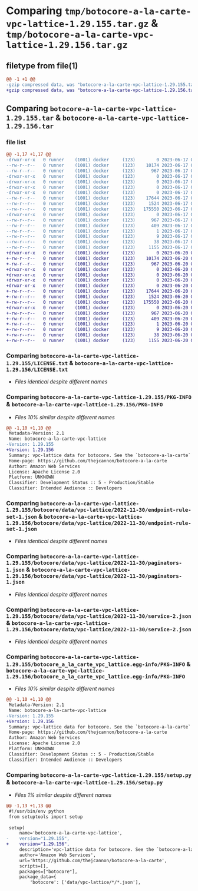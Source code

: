 # Comparing `tmp/botocore-a-la-carte-vpc-lattice-1.29.155.tar.gz` & `tmp/botocore-a-la-carte-vpc-lattice-1.29.156.tar.gz`

## filetype from file(1)

```diff
@@ -1 +1 @@
-gzip compressed data, was "botocore-a-la-carte-vpc-lattice-1.29.155.tar", last modified: Sat Jun 17 01:21:50 2023, max compression
+gzip compressed data, was "botocore-a-la-carte-vpc-lattice-1.29.156.tar", last modified: Tue Jun 20 01:22:28 2023, max compression
```

## Comparing `botocore-a-la-carte-vpc-lattice-1.29.155.tar` & `botocore-a-la-carte-vpc-lattice-1.29.156.tar`

### file list

```diff
@@ -1,17 +1,17 @@
-drwxr-xr-x   0 runner    (1001) docker     (123)        0 2023-06-17 01:21:50.460185 botocore-a-la-carte-vpc-lattice-1.29.155/
--rw-r--r--   0 runner    (1001) docker     (123)    10174 2023-06-17 01:21:50.000000 botocore-a-la-carte-vpc-lattice-1.29.155/LICENSE.txt
--rw-r--r--   0 runner    (1001) docker     (123)      967 2023-06-17 01:21:50.460185 botocore-a-la-carte-vpc-lattice-1.29.155/PKG-INFO
-drwxr-xr-x   0 runner    (1001) docker     (123)        0 2023-06-17 01:21:50.460185 botocore-a-la-carte-vpc-lattice-1.29.155/botocore/
-drwxr-xr-x   0 runner    (1001) docker     (123)        0 2023-06-17 01:21:50.460185 botocore-a-la-carte-vpc-lattice-1.29.155/botocore/data/
-drwxr-xr-x   0 runner    (1001) docker     (123)        0 2023-06-17 01:21:50.460185 botocore-a-la-carte-vpc-lattice-1.29.155/botocore/data/vpc-lattice/
-drwxr-xr-x   0 runner    (1001) docker     (123)        0 2023-06-17 01:21:50.460185 botocore-a-la-carte-vpc-lattice-1.29.155/botocore/data/vpc-lattice/2022-11-30/
--rw-r--r--   0 runner    (1001) docker     (123)    17644 2023-06-17 01:21:04.000000 botocore-a-la-carte-vpc-lattice-1.29.155/botocore/data/vpc-lattice/2022-11-30/endpoint-rule-set-1.json
--rw-r--r--   0 runner    (1001) docker     (123)     1524 2023-06-17 01:21:04.000000 botocore-a-la-carte-vpc-lattice-1.29.155/botocore/data/vpc-lattice/2022-11-30/paginators-1.json
--rw-r--r--   0 runner    (1001) docker     (123)   175550 2023-06-17 01:21:04.000000 botocore-a-la-carte-vpc-lattice-1.29.155/botocore/data/vpc-lattice/2022-11-30/service-2.json
-drwxr-xr-x   0 runner    (1001) docker     (123)        0 2023-06-17 01:21:50.460185 botocore-a-la-carte-vpc-lattice-1.29.155/botocore_a_la_carte_vpc_lattice.egg-info/
--rw-r--r--   0 runner    (1001) docker     (123)      967 2023-06-17 01:21:50.000000 botocore-a-la-carte-vpc-lattice-1.29.155/botocore_a_la_carte_vpc_lattice.egg-info/PKG-INFO
--rw-r--r--   0 runner    (1001) docker     (123)      409 2023-06-17 01:21:50.000000 botocore-a-la-carte-vpc-lattice-1.29.155/botocore_a_la_carte_vpc_lattice.egg-info/SOURCES.txt
--rw-r--r--   0 runner    (1001) docker     (123)        1 2023-06-17 01:21:50.000000 botocore-a-la-carte-vpc-lattice-1.29.155/botocore_a_la_carte_vpc_lattice.egg-info/dependency_links.txt
--rw-r--r--   0 runner    (1001) docker     (123)        9 2023-06-17 01:21:50.000000 botocore-a-la-carte-vpc-lattice-1.29.155/botocore_a_la_carte_vpc_lattice.egg-info/top_level.txt
--rw-r--r--   0 runner    (1001) docker     (123)       38 2023-06-17 01:21:50.460185 botocore-a-la-carte-vpc-lattice-1.29.155/setup.cfg
--rw-r--r--   0 runner    (1001) docker     (123)     1155 2023-06-17 01:21:50.000000 botocore-a-la-carte-vpc-lattice-1.29.155/setup.py
+drwxr-xr-x   0 runner    (1001) docker     (123)        0 2023-06-20 01:22:28.825672 botocore-a-la-carte-vpc-lattice-1.29.156/
+-rw-r--r--   0 runner    (1001) docker     (123)    10174 2023-06-20 01:22:28.000000 botocore-a-la-carte-vpc-lattice-1.29.156/LICENSE.txt
+-rw-r--r--   0 runner    (1001) docker     (123)      967 2023-06-20 01:22:28.825672 botocore-a-la-carte-vpc-lattice-1.29.156/PKG-INFO
+drwxr-xr-x   0 runner    (1001) docker     (123)        0 2023-06-20 01:22:28.825672 botocore-a-la-carte-vpc-lattice-1.29.156/botocore/
+drwxr-xr-x   0 runner    (1001) docker     (123)        0 2023-06-20 01:22:28.825672 botocore-a-la-carte-vpc-lattice-1.29.156/botocore/data/
+drwxr-xr-x   0 runner    (1001) docker     (123)        0 2023-06-20 01:22:28.825672 botocore-a-la-carte-vpc-lattice-1.29.156/botocore/data/vpc-lattice/
+drwxr-xr-x   0 runner    (1001) docker     (123)        0 2023-06-20 01:22:28.825672 botocore-a-la-carte-vpc-lattice-1.29.156/botocore/data/vpc-lattice/2022-11-30/
+-rw-r--r--   0 runner    (1001) docker     (123)    17644 2023-06-20 01:21:37.000000 botocore-a-la-carte-vpc-lattice-1.29.156/botocore/data/vpc-lattice/2022-11-30/endpoint-rule-set-1.json
+-rw-r--r--   0 runner    (1001) docker     (123)     1524 2023-06-20 01:21:37.000000 botocore-a-la-carte-vpc-lattice-1.29.156/botocore/data/vpc-lattice/2022-11-30/paginators-1.json
+-rw-r--r--   0 runner    (1001) docker     (123)   175550 2023-06-20 01:21:37.000000 botocore-a-la-carte-vpc-lattice-1.29.156/botocore/data/vpc-lattice/2022-11-30/service-2.json
+drwxr-xr-x   0 runner    (1001) docker     (123)        0 2023-06-20 01:22:28.825672 botocore-a-la-carte-vpc-lattice-1.29.156/botocore_a_la_carte_vpc_lattice.egg-info/
+-rw-r--r--   0 runner    (1001) docker     (123)      967 2023-06-20 01:22:28.000000 botocore-a-la-carte-vpc-lattice-1.29.156/botocore_a_la_carte_vpc_lattice.egg-info/PKG-INFO
+-rw-r--r--   0 runner    (1001) docker     (123)      409 2023-06-20 01:22:28.000000 botocore-a-la-carte-vpc-lattice-1.29.156/botocore_a_la_carte_vpc_lattice.egg-info/SOURCES.txt
+-rw-r--r--   0 runner    (1001) docker     (123)        1 2023-06-20 01:22:28.000000 botocore-a-la-carte-vpc-lattice-1.29.156/botocore_a_la_carte_vpc_lattice.egg-info/dependency_links.txt
+-rw-r--r--   0 runner    (1001) docker     (123)        9 2023-06-20 01:22:28.000000 botocore-a-la-carte-vpc-lattice-1.29.156/botocore_a_la_carte_vpc_lattice.egg-info/top_level.txt
+-rw-r--r--   0 runner    (1001) docker     (123)       38 2023-06-20 01:22:28.825672 botocore-a-la-carte-vpc-lattice-1.29.156/setup.cfg
+-rw-r--r--   0 runner    (1001) docker     (123)     1155 2023-06-20 01:22:28.000000 botocore-a-la-carte-vpc-lattice-1.29.156/setup.py
```

### Comparing `botocore-a-la-carte-vpc-lattice-1.29.155/LICENSE.txt` & `botocore-a-la-carte-vpc-lattice-1.29.156/LICENSE.txt`

 * *Files identical despite different names*

### Comparing `botocore-a-la-carte-vpc-lattice-1.29.155/PKG-INFO` & `botocore-a-la-carte-vpc-lattice-1.29.156/PKG-INFO`

 * *Files 10% similar despite different names*

```diff
@@ -1,10 +1,10 @@
 Metadata-Version: 2.1
 Name: botocore-a-la-carte-vpc-lattice
-Version: 1.29.155
+Version: 1.29.156
 Summary: vpc-lattice data for botocore. See the `botocore-a-la-carte` package for more info.
 Home-page: https://github.com/thejcannon/botocore-a-la-carte
 Author: Amazon Web Services
 License: Apache License 2.0
 Platform: UNKNOWN
 Classifier: Development Status :: 5 - Production/Stable
 Classifier: Intended Audience :: Developers
```

### Comparing `botocore-a-la-carte-vpc-lattice-1.29.155/botocore/data/vpc-lattice/2022-11-30/endpoint-rule-set-1.json` & `botocore-a-la-carte-vpc-lattice-1.29.156/botocore/data/vpc-lattice/2022-11-30/endpoint-rule-set-1.json`

 * *Files identical despite different names*

### Comparing `botocore-a-la-carte-vpc-lattice-1.29.155/botocore/data/vpc-lattice/2022-11-30/paginators-1.json` & `botocore-a-la-carte-vpc-lattice-1.29.156/botocore/data/vpc-lattice/2022-11-30/paginators-1.json`

 * *Files identical despite different names*

### Comparing `botocore-a-la-carte-vpc-lattice-1.29.155/botocore/data/vpc-lattice/2022-11-30/service-2.json` & `botocore-a-la-carte-vpc-lattice-1.29.156/botocore/data/vpc-lattice/2022-11-30/service-2.json`

 * *Files identical despite different names*

### Comparing `botocore-a-la-carte-vpc-lattice-1.29.155/botocore_a_la_carte_vpc_lattice.egg-info/PKG-INFO` & `botocore-a-la-carte-vpc-lattice-1.29.156/botocore_a_la_carte_vpc_lattice.egg-info/PKG-INFO`

 * *Files 10% similar despite different names*

```diff
@@ -1,10 +1,10 @@
 Metadata-Version: 2.1
 Name: botocore-a-la-carte-vpc-lattice
-Version: 1.29.155
+Version: 1.29.156
 Summary: vpc-lattice data for botocore. See the `botocore-a-la-carte` package for more info.
 Home-page: https://github.com/thejcannon/botocore-a-la-carte
 Author: Amazon Web Services
 License: Apache License 2.0
 Platform: UNKNOWN
 Classifier: Development Status :: 5 - Production/Stable
 Classifier: Intended Audience :: Developers
```

### Comparing `botocore-a-la-carte-vpc-lattice-1.29.155/setup.py` & `botocore-a-la-carte-vpc-lattice-1.29.156/setup.py`

 * *Files 1% similar despite different names*

```diff
@@ -1,13 +1,13 @@
 #!/usr/bin/env python
 from setuptools import setup
 
 setup(
     name='botocore-a-la-carte-vpc-lattice',
-    version="1.29.155",
+    version="1.29.156",
     description='vpc-lattice data for botocore. See the `botocore-a-la-carte` package for more info.',
     author='Amazon Web Services',
     url='https://github.com/thejcannon/botocore-a-la-carte',
     scripts=[],
     packages=["botocore"],
     package_data={
         'botocore': ['data/vpc-lattice/*/*.json'],
```

